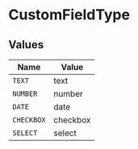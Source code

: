 # CustomFieldType


## Values

| Name       | Value      |
| ---------- | ---------- |
| `TEXT`     | text       |
| `NUMBER`   | number     |
| `DATE`     | date       |
| `CHECKBOX` | checkbox   |
| `SELECT`   | select     |